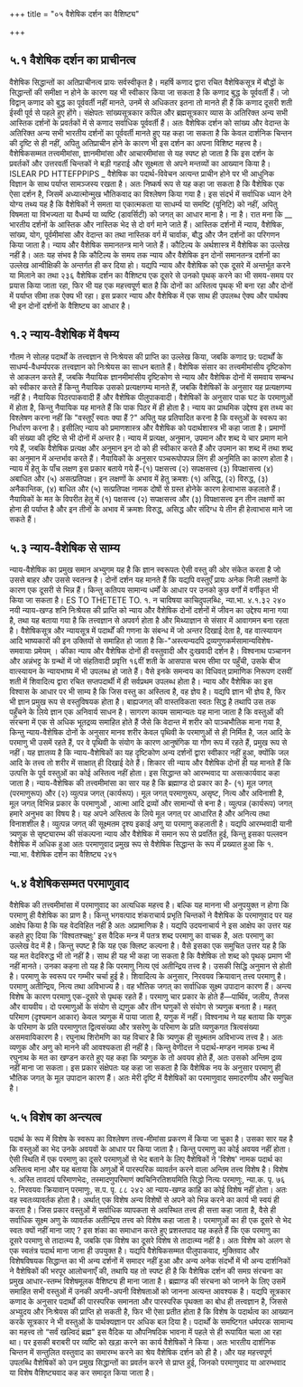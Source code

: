 +++
title = "०५ वैशेषिक दर्शन का वैशिष्ट्य"

+++
## ५.१ वैशेषिक दर्शन का प्राचीनत्व
वैशेषिक सिद्धान्तों का अतिप्राचीनत्व प्रायः सर्वस्वीकृत है। महर्षि कणाद द्वारा रचित वैशेषिकसूत्र में बौद्धों के सिद्धान्तों की समीक्षा न होने के कारण यह भी स्वीकार किया जा सकता है कि कणाद बुद्ध के पूर्ववर्ती हैं। जो विद्वान् कणाद को बुद्ध का पूर्ववर्ती नहीं मानते, उनमें से अधिकतर इतना तो मानते ही हैं कि कणाद दूसरी शती ईस्वी पूर्व से पहले हुए होंगे। संक्षेपतः सांख्यसूत्रकार कपिल और ब्रह्मसूत्रकार व्यास के अतिरिक्त अन्य सभी आस्तिक दर्शनों के प्रवर्तकों में से कणाद सर्वाधिक पूर्ववर्ती हैं। अतः वैशेषिक दर्शन को सांख्य और वेदान्त के अतिरिक्त अन्य सभी भारतीय दर्शनों का पूर्ववर्ती मानते हुए यह कहा जा सकता है कि केवल दार्शनिक चिन्तन की दृष्टि से ही नहीं, अपितु अतिप्राचीन होने के कारण भी इस दर्शन का अपना विशिष्ट महत्त्व है।
वैशेषिकसम्मत तत्त्वमीमांसा, ज्ञानमीमांसा और आचारमीमांसा से यह स्पष्ट हो जाता है कि इस दर्शन के प्रवर्तकों और उत्तरवर्ती चिन्तकों ने बड़ी गहराई और सूक्ष्मता से अपने मन्तव्यों का आख्यान किया है। ISLEAR PD HTTEFPPIPS
_ वैशेषिक का पदार्थ-विवेचन अत्यन्त प्राचीन होने पर भी आधुनिक विज्ञान के साथ पर्याप्त सामञ्जस्य रखता है। अतः निष्कर्ष रूप से यह कहा जा सकता है कि वैशेषिक एक ऐसा दर्शन है, जिसमें अध्यात्मोन्मुख भौतिकवाद का विश्लेषण किया गया है। इस संदर्भ में सर्वाधिक ध्यान देने योग्य तथ्य यह है कि वैशेषिकों ने समता या एकात्मकता या साधर्म्य या समष्टि (यूनिटि) को नहीं, अपितु विषमता या विभज्यता या वैधर्म्य या व्यष्टि (डावर्सिटी) को जगत् का आधार माना है।
ना है। रात
मना कि __ भारतीय दर्शनों के आस्तिक और नास्तिक भेद से दो वर्ग माने जाते हैं। आस्तिक दर्शनों में न्याय, वैशेषिक, सांख्य, योग, पूर्वमीमांसा और वेदान्त का तथा नास्तिक वर्ग में चार्वाक, बौद्ध और जैन दर्शनों का परिगणन किया जाता है। न्याय और वैशेषिक समानतन्त्र माने जाते हैं। कौटिल्य के अर्थशास्त्र में वैशेषिक का उल्लेख नहीं है। अतः यह संभव है कि कौटिल्य के समय तक न्याय और वैशेषिक इन दोनों समानतन्त्र दर्शनों का उल्लेख आन्वीक्षिकी के अन्तर्गत ही कर दिया हो।
यद्यपि न्याय और वैशेषिक को एक दूसरे में अन्तर्भूत करने या मिलाने का तथा
२३६
वैशेषिक दर्शन का वैशिष्ट्य एक दूसरे से उनको पृथक् करने का भी समय-समय पर प्रयास किया जाता रहा, फिर भी यह एक महत्त्वपूर्ण बात है कि दोनों का अस्तित्व पृथक् भी बना रहा और दोनों में पर्याप्त सीमा तक ऐक्य भी रहा। इस प्रकार न्याय और वैशेषिक में एक साथ ही उपलब्ध ऐक्य और पार्थक्य भी इन दोनों दर्शनों के वैशिष्ट्य का आधार है।
## १.२ न्याय-वैशेषिक में वैषम्य
गौतम ने सोलह पदार्थों के तत्त्वज्ञान से निःश्रेयस की प्राप्ति का उल्लेख किया, जबकि कणाद छ: पदार्थों के साधर्म्य-वैधर्म्यपरक तत्त्वज्ञान को निःश्रेयस का साधन बताते हैं। वैशेषिक संसार का तत्त्वमीमांसीय दृष्टिकोण से आकलन करते हैं, जबकि नैयायिक ज्ञानमीमांसीय दृष्टिकोण से न्याय और वैशेषिक दोनों में समवाय सम्बन्ध को स्वीकार करते हैं किन्तु नैयायिक उसको प्रत्यक्षगम्य मानते हैं, जबकि वैशेषिकों के अनुसार यह प्रत्यक्षगम्य नहीं है। नैयायिक पिठरपाकवादी हैं और वैशेषिक पीलुपाकवादी। वैशेषिकों के अनुसार पाक घट के परमाणुओं में होता है, किन्तु नैयायिक यह मानते हैं कि पाक पिठर में ही होता है। न्याय का प्राथमिक उद्देश्य इस तथ्य का विश्लेषण करना नहीं कि "वस्तुएँ स्वतः क्या हैं ?" अपितु यह प्रतिपादित करना है कि वस्तुओं के स्वरूप का निर्धारण करना है। इसीलिए न्याय को प्रमाणशास्त्र और वैशेषिक को पदार्थशास्त्र भी कहा जाता है। प्रमाणों की संख्या की दृष्टि से भी दोनों में अन्तर है। न्याय में प्रत्यक्ष, अनुमान, उपमान और शब्द ये चार प्रमाण माने गये हैं, जबकि वैशेषिक प्रत्यक्ष और अनुमान इन दो को ही स्वीकार करते हैं और उपमान का शब्द में तथा शब्द का अनुमान में अन्तर्भाव करते हैं। नैयायिकों के अनुसार पञ्चरूपोपपन्न लिंग ही अनुमिति का कारण होता है। न्याय में हेतु के पाँच लक्षण इस प्रकार बताये गये हैं-(१) पक्षसत्त्व (२) सपक्षसत्त्व (३) विपक्षासत्त्व (४) अबाधित और (५) असत्प्रतिपक्ष। इन लक्षणों के अभाव में हेतु क्रमशः (१) असिद्ध, (२) विरुद्ध, (३) अनैकान्तिक, (४) बाधित और (५) सत्प्रतिपक्ष नामक दोषों से ग्रस्त होनेके कारण हेत्वाभास कहलाते हैं। नैयायिकों के मत के विपरीत हेतु में (१) पक्षसत्त्व (२) सपक्षसत्त्व और (३) विपक्षासत्त्व इन तीन लक्षणों का होना ही पर्याप्त है और इन तीनों के अभाव में क्रमशः विरुद्ध, असिद्ध और संदिग्ध ये तीन ही हेत्वाभास माने जा सकते हैं।

## ५.३ न्याय-वैशेषिक से साम्य
न्याय-वैशेषिक का प्रमुख समान अभ्युगम यह है कि ज्ञान स्वरूपतः ऐसी वस्तु की ओर संकेत करता है जो उससे बाहर और उससे स्वतन्त्र है। दोनों दर्शन यह मानते हैं कि यद्यपि वस्तुएँ प्रायः अनेक निजी लक्षणों के कारण एक दूसरी से भिन्न हैं। किन्तु कतिपय सामान्य धर्मों के आधार पर उनको कुछ वर्गों में वर्गीकृत भी किया जा सकता है।
ES TO THETETE TO.
१. न चाविषया काचिदुपलब्धिः, न्या.भा. ४.१.३२
२४०
नयी न्याय-खण्ड शनि निःश्रेयस की प्राप्ति को न्याय और वैशेषिक दोनों दर्शनों में जीवन का उद्देश्य माना गया है, तथा यह बताया गया है कि तत्त्वज्ञान से अपवर्ग होता है और मिथ्याज्ञान से संसार में आवागमन बना रहता है। वैशेषिकसूत्र और न्यायसूत्र में पदार्थों की गणना के संबन्ध में जो अन्तर दिखाई देता है, वह वात्स्यायन आदि भाष्यकारों की इन उक्तियों से समाहित हो जाता है कि-"अस्त्यन्यदपि द्रव्यगुणकर्मसामान्यविशेष-समवायाः प्रमेयम् । कीका न्याय और वैशेषिक दोनों ही वस्तुवादी और दुःखवादी दर्शन है। विश्वनाथ पञ्चानन
और अन्नंभट्ट के ग्रन्थों में जो संहतिवादी प्रवृत्ति १६वीं शती के आसपास चरम सीमा पर पहुँची, उसके बीज वात्स्यायन के न्यायभाष्य में भी उपलब्ध हो जाते हैं। वैसे इनके समन्वय का विधिवत् प्रामाणिक निरूपण दसवीं शती में शिवादित्य द्वारा रचित सप्तपदार्थी में ही सर्वप्रथम उपलब्ध होता है। न्याय और वैशेषिक का इस विश्वास के आधार पर भी साम्य है कि जिस वस्तु का अस्तित्व है, वह ज्ञेय है। यद्यपि ज्ञान भी ज्ञेय है, फिर भी ज्ञान प्रमुख रूप से वस्तुविषयक होता है। बाह्यजगत् की वास्तविकता स्वतः सिद्ध है तथापि उस तक पहुँचने के लिये ज्ञान एक अनिवार्य साधन है।
सागरण कायम सामान्यतः यह माना जाता है कि वस्तुओं की संरचना में एक से अधिक भूतद्रव्य समाहित होते हैं जैसे कि वेदान्त में शरीर को पाञ्चभौतिक माना गया है, किन्तु न्याय-वैशेषिक दोनों के अनुसार मानव शरीर केवल पृथिवी के परमाणुओं से ही निर्मित है, जल आदि के परमाणु भी उसमें रहते हैं, पर वे पृथिवी के संयोग के कारण आनुषंगिक या गौण रूप में रहते हैं, प्रमुख रूप से नहीं। यह ज्ञातव्य है कि न्याय-वैशेषिकों का यह दृष्टिकोण अन्य दर्शनों द्वारा स्वीकार नहीं हुआ, क्योंकि जल आदि के तत्त्व तो शरीर में साक्षात् ही दिखाई देते हैं।
शिकार सी न्याय और वैशेषिक दोनों ही यह मानते हैं कि उत्पत्ति के पूर्व वस्तुओं का कोई अस्तित्व नहीं होता। इस सिद्धान्त को आरम्भवाद या असत्कार्यवाद कहा जाता है। न्याय-वैशेषिक की तत्त्वमीमांसा का सार यह है कि ब्रह्माण्ड दो प्रकार का है- (१) मूल जगत् (परमाणुरूप) और (२) व्युत्पन्न जगत् (कार्यरूप)। मूल जगत् परमाणुरूप, असृष्ट, नित्य और अविनाशी है, मूल जगत् विभिन्न प्रकार के परमाणुओं , आत्मा आदि द्रव्यों और सामान्यों से बना है। व्युत्पन्न (कार्यरूप) जगत् हमारे अनुभव का विषय है। यह अपने अस्तित्व के लिये मूल जगत् पर आधारित है और अनित्य तथा विनाशशील है। व्युत्पन्न जगत् की सूक्ष्मतम दृश्य इकाई अणु या परमाणु कहलाती है। यद्यपि आरम्भवादी यानी त्र्यणुक से सृष्ट्यारम्भ की संकल्पना न्याय और वैशेषिक में समान रूप से प्रवर्तित हुई, किन्तु इसका पल्लवन वैशेषिक में अधिक हुआ अतः परमाणुवाद प्रमुख रूप से वैशेषिक सिद्धान्त के रूप में प्रख्यात हुआ
कि
१.
न्या.भा.
वैशेषिक दर्शन का वैशिष्ट्य
२४१
## ५.४ वैशेषिकसम्मत परमाणुवाद
वैशेषिक की तत्त्वमीमांसा में परमाणुवाद का अत्यधिक महत्त्व है। बल्कि यह मानना भी अनुपयुक्त न होगा कि परमाणु ही वैशेषिक का प्राण है। किन्तु भगवत्पाद शंकराचार्य प्रभृति चिन्तकों ने वैशेषिक के परमाणुवाद पर यह आक्षेप किया है कि यह वेदविहित नहीं है अतः अप्रामाणिक है। यद्यपि उदयनाचार्य ने इस आक्षेप का उत्तर यह कहते हुए दिया कि 'विश्वतश्चक्षुः' इस वैदिक मन्त्र में पतत्र शब्द परमाणु का वाचक है, अतः परमाणु का उल्लेख वेद में है। किन्तु स्पष्ट है कि यह एक क्लिष्ट कल्पना है। वैसे इसका एक समुचित उत्तर यह है कि यह मत वेदविरुद्ध भी तो नहीं है। साथ ही यह भी कहा जा सकता है कि वैशेषिक तो शब्द को पृथक् प्रमाण भी नहीं मानते। उनका कहना तो यह है कि परमाणु नित्य एवं अतीन्द्रिय तत्त्व है। उसकी सिद्धि अनुमान से होती है। परमाणु के स्वरूप पर गम्भीर चर्चा हुई है। शिवादित्य के अनुसार, निरवयव क्रियावान् तत्त्व परमाणु है। परमाणु अतीन्द्रिय, नित्य तथा अविभाज्य है। वह भौतिक जगत् का सर्वाधिक सूक्ष्म उपादान कारण हैं। अन्त्य विशेष के कारण परमाणु एक-दूसरे से पृथक् रहते हैं। परमाणु चार प्रकार के होते हैं—पार्थिव, जलीय, तैजस और वायवीय। दो परमाणुओं के संयोग से द्यणुक और तीन घणुकों से संयोग से त्र्यणुक बनता है। महत् परिमाण (दृश्यमान आकार) केवल त्र्यणुक में पाया जाता है, यणुक में नहीं। विश्वनाथ ने यह बताया कि यणुक के परिमाण के प्रति परमाणुगत द्वित्वसंख्या और त्रसरेणु के परिमाण के प्रति व्यणुकगत त्रित्वसंख्या असमवायिकारण है। रघुनाथ शिरोमणि का यह विचार है कि त्र्यणुक ही सूक्ष्मतम अविभाज्य तत्त्व है। अतः व्यणुक और अणु को मानने की आवश्यकता ही नहीं है। किन्तु वेणीदत्त ने पदार्थ-मण्डन नामक ग्रन्थ में रघुनाथ के मत का खण्डन करते हुए यह कहा कि त्र्यणुक के तो अवयव होते हैं, अतः उसको अन्तिम द्रव्य नहीं माना जा सकता। इस प्रकार संक्षेपतः यह कहा जा सकता है कि वैशेषिक नय के अनुसार परमाणु ही भौतिक जगत् के मूल उपादान कारण हैं। अतः मेरी दृष्टि में वैशेषिकों का परमाणुवाद समादरणीय और समुचित है।
## ५.५ विशेष का अन्त्यत्व
पदार्थ के रूप में विशेष के स्वरूप का विश्लेषण तत्त्व-मीमांसा प्रकरण में किया जा चुका है। उसका सार यह है कि वस्तुओं का भेद उनके अवयवों के आधार पर किया जाता है। किन्तु परमाणु का कोई अवयव नहीं होता। ऐसी स्थिति में एक परमाणु का दूसरे परमाणुओं से भेद बताने के लिए वैशेषिकों ने 'विशेष' नामक पदार्थ का अस्तित्व माना और यह बताया कि अणुओं में पारस्परिक व्यावर्तन करने वाला अन्तिम तत्त्व विशेष है। विशेष
१. अस्ति तावदयं परिमाणभेदः, तस्मादणुपरिमाणं क्वचिनिरतिशयमिति सिद्धो नित्यः परमाणुः,
न्या.क. पृ. ७६ २. निरवयवः क्रियावान् परमाणुः, स.प. पृ. ८८
२४२
आ न्याय-खण्ड काहि का कोई विशेष नहीं होता। अतः वह स्वतःव्यावर्तक होता है। अर्थात् एक विशेष अन्य विशेषों से अपने को भिन्न करने का कार्य भी स्वयं ही करता है। जिस प्रकार वस्तुओं में सर्वाधिक व्यापकता से अवस्थित तत्त्व ही सत्ता कहा जाता है, वैसे ही सर्वाधिक सूक्ष्म अणु के व्यावर्तक अतीन्द्रिय तत्त्व को विशेष कहा जाता है। परमाणुओं का ही एक दूसरे से भेद स्वतः क्यों नहीं माना जाए ? इस शंका का समाधान करते हुए प्रशस्तपाद यह कहते हैं कि एक परमाणु का दूसरे परमाणु से तादात्म्य है, जबकि एक विशेष का दूसरे विशेष से तादात्म्य नहीं है। अतः विशेष को अलग से एक स्वतंत्र पदार्थ माना जाना ही उपयुक्त है। यद्यपि वैशेषिकसम्मत पीलुपाकवाद, मुक्तिवाद और विशेषविषयक सिद्धान्त का भी अन्य दर्शनों में समादर नहीं हुआ और अन्य अनेक संदर्भो में भी अन्य दार्शनिकों ने वैशेषिकों की भरपूर आलोचनाएँ की, तथापि यह तो स्पष्ट ही है कि वैशेषिक दर्शन की समग्र संरचना का प्रमुख आधार-स्तम्भ विशेषमूलक वैशिष्ट्य ही माना जाता है। ब्रह्माण्ड की संरचना को जानने के लिए उसमें समाहित सभी वस्तुओं में उनकी अपनी-अपनी विशेषताओं को जानना अत्यन्त आवश्यक है। यद्यपि सूत्रकार कणाद के अनुसार पदार्थों की पारस्परिक समानता और पारस्परिक पृथक्ता का बोध ही तत्त्वज्ञान है, जिससे अभ्युदय और निःश्रेयस की प्राप्ति हो सकती है, फिर भी ऐसा प्रतीत होता है कि विशेष के पदार्थत्व का आख्यान करके सूत्रकार ने भी वस्तुओं के पार्थक्यज्ञान पर अधिक बल दिया है। पदार्थों के समष्टिगत धर्मपरक सामान्य का महत्त्व तो “सर्वं खल्विदं ब्रह्म" इस वैदिक या औपनिषदिक भावना में पहले से ही रूपायित चला आ रहा था। पर इसकी बराबरी पर व्यष्टि को खड़ा करने का कार्य वैशेषिकों ने किया। अतः भारतीय दार्शनिक चिन्तन में सन्तुलित वस्तुवाद का समारम्भ करने का श्रेय वैशेषिक दर्शन को ही है। और यह महत्त्वपूर्ण उपलब्धि वैशेषिकों को उन प्रमुख सिद्धान्तों का प्रवर्तन करने से प्राप्त हुई, जिनको परमाणुवाद या आरम्भवाद या विशेष वैशिष्ट्यवाद कह कर समादृत किया जाता है।
